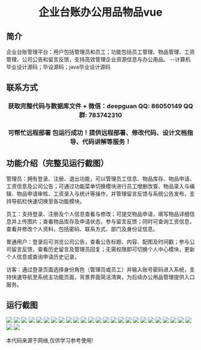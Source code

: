 <p><h1 align="center">企业台账办公用品物品vue</h1></p>

## 简介
企业台账管理平台：用户包括管理员和员工；功能包括员工管理、物品管理、工资管理、公司公告和留言反馈，支持高效管理企业资源信息与办公用品。    --计算机毕业设计源码；毕设源码；java毕业设计源码


## 联系方式
<p><h3 align="center">获取完整代码与数据库文件 + 微信：deepguan QQ: 86050149 QQ群: 783742310</h3></p>
<p><h3 align="center">可帮忙远程部署 包运行成功！提供远程部署、修改代码、设计文档指导、代码讲解等服务！</h3></p>

## 功能介绍（完整见运行截图）
管理员：拥有登录、注册、退出功能，可以管理员工信息、物品库存、物品申请、工资信息及公司公告；可通过功能菜单切换模块进行员工增删改查、物品录入与编辑、物品申请审核、工资录入与统计等操作，并管理留言反馈与系统公告发布，支持导航栏快速切换至各功能模块。

员工：支持登录、注册及个人信息查看与修改；可提交物品申请，填写物品详细信息并上传图片；查看物品库存及申请状态，参与留言反馈；同时可查询工资信息，查看并修改个人资料，包括密码、联系方式、部门及身份证信息。

普通用户：登录后可浏览公司公告，查看公告标题、内容、配图及时间戳；参与公司留言反馈，查看历史留言及管理员回复；无需权限即可切换个人中心模块，更新个人信息或查询申请历史记录。

访客：通过登录页面选择身份角色（管理员或员工）并输入账号密码进入系统，支持快速导航至系统主功能页面，背景界面简洁清爽，为后续办公用品管理提供入口服务。


## 运行截图
![](https://bs-1329754181.cos.ap-shanghai.myqcloud.com/ssm/EnterpriseLedgerOfficeSupplies/img/001.jpg)
![](https://bs-1329754181.cos.ap-shanghai.myqcloud.com/ssm/EnterpriseLedgerOfficeSupplies/img/002.jpg)
![](https://bs-1329754181.cos.ap-shanghai.myqcloud.com/ssm/EnterpriseLedgerOfficeSupplies/img/003.jpg)
![](https://bs-1329754181.cos.ap-shanghai.myqcloud.com/ssm/EnterpriseLedgerOfficeSupplies/img/004.jpg)
![](https://bs-1329754181.cos.ap-shanghai.myqcloud.com/ssm/EnterpriseLedgerOfficeSupplies/img/005.jpg)
![](https://bs-1329754181.cos.ap-shanghai.myqcloud.com/ssm/EnterpriseLedgerOfficeSupplies/img/006.jpg)
![](https://bs-1329754181.cos.ap-shanghai.myqcloud.com/ssm/EnterpriseLedgerOfficeSupplies/img/007.jpg)
![](https://bs-1329754181.cos.ap-shanghai.myqcloud.com/ssm/EnterpriseLedgerOfficeSupplies/img/008.jpg)
![](https://bs-1329754181.cos.ap-shanghai.myqcloud.com/ssm/EnterpriseLedgerOfficeSupplies/img/009.jpg)
![](https://bs-1329754181.cos.ap-shanghai.myqcloud.com/ssm/EnterpriseLedgerOfficeSupplies/img/010.jpg)
![](https://bs-1329754181.cos.ap-shanghai.myqcloud.com/ssm/EnterpriseLedgerOfficeSupplies/img/011.jpg)
![](https://bs-1329754181.cos.ap-shanghai.myqcloud.com/ssm/EnterpriseLedgerOfficeSupplies/img/012.jpg)
![](https://bs-1329754181.cos.ap-shanghai.myqcloud.com/ssm/EnterpriseLedgerOfficeSupplies/img/013.jpg)
![](https://bs-1329754181.cos.ap-shanghai.myqcloud.com/ssm/EnterpriseLedgerOfficeSupplies/img/014.jpg)
![](https://bs-1329754181.cos.ap-shanghai.myqcloud.com/ssm/EnterpriseLedgerOfficeSupplies/img/015.jpg)
![](https://bs-1329754181.cos.ap-shanghai.myqcloud.com/ssm/EnterpriseLedgerOfficeSupplies/img/016.jpg)
![](https://bs-1329754181.cos.ap-shanghai.myqcloud.com/ssm/EnterpriseLedgerOfficeSupplies/img/017.jpg)
![](https://bs-1329754181.cos.ap-shanghai.myqcloud.com/ssm/EnterpriseLedgerOfficeSupplies/img/018.jpg)
![](https://bs-1329754181.cos.ap-shanghai.myqcloud.com/ssm/EnterpriseLedgerOfficeSupplies/img/019.jpg)
![](https://bs-1329754181.cos.ap-shanghai.myqcloud.com/ssm/EnterpriseLedgerOfficeSupplies/img/020.jpg)
![](https://bs-1329754181.cos.ap-shanghai.myqcloud.com/ssm/EnterpriseLedgerOfficeSupplies/img/021.jpg)
![](https://bs-1329754181.cos.ap-shanghai.myqcloud.com/ssm/EnterpriseLedgerOfficeSupplies/img/022.jpg)
![](https://bs-1329754181.cos.ap-shanghai.myqcloud.com/ssm/EnterpriseLedgerOfficeSupplies/img/023.jpg)
![](https://bs-1329754181.cos.ap-shanghai.myqcloud.com/ssm/EnterpriseLedgerOfficeSupplies/img/024.jpg)
![](https://bs-1329754181.cos.ap-shanghai.myqcloud.com/ssm/EnterpriseLedgerOfficeSupplies/img/025.jpg)
![](https://bs-1329754181.cos.ap-shanghai.myqcloud.com/ssm/EnterpriseLedgerOfficeSupplies/img/026.jpg)
![](https://bs-1329754181.cos.ap-shanghai.myqcloud.com/ssm/EnterpriseLedgerOfficeSupplies/img/027.jpg)

<p>本代码来源于网络,仅供学习参考使用!</p>
